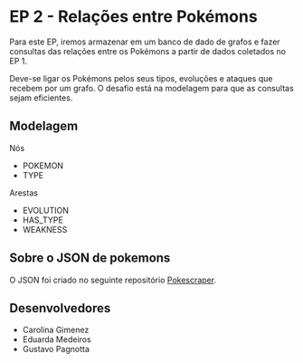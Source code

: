 # EP 2 - Relações entre Pokémons

Para este EP, iremos armazenar em um banco de dado de grafos e fazer consultas das relações entre os Pokémons a partir de dados coletados no EP 1.

Deve-se ligar os Pokémons pelos seus tipos, evoluções e ataques que recebem por um grafo. O desafio está na modelagem para que as consultas sejam eficientes.

## Modelagem
Nós 
- POKEMON
- TYPE

Arestas
- EVOLUTION
- HAS_TYPE
- WEAKNESS

## Sobre o JSON de pokemons

O JSON foi criado no seguinte repositório [Pokescraper](https://github.com/Pagnottinha/Poke-Scraper/tree/v2-ep2).

## Desenvolvedores
- Carolina Gimenez
- Eduarda Medeiros
- Gustavo Pagnotta
    
